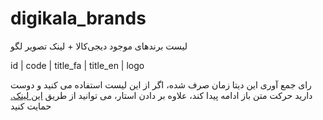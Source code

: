 # digikala_brands
لیست برندهای موجود دیجی‌کالا + لینک تصویر لگو

id | code | title_fa | title_en | logo


رای جمع آوری این دیتا زمان صرف شده، اگر از این لیست استفاده می کنید و دوست دارید حرکت متن باز ادامه پیدا کند، علاوه بر دادن استار،  می توانید از طریق [این لینک.](https://zarinp.al/marjani "این لینک") حمایت کنید
